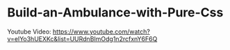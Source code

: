 # Build-an-Ambulance-with-Pure-Css

Youtube Video: https://www.youtube.com/watch?v=elYo3hUEXKc&list=UURdnBImOdg1n2rcfxnY6F6Q

